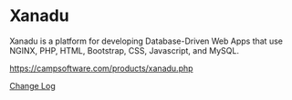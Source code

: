 # Xanadu
Xanadu is a platform for developing Database-Driven Web Apps that use NGINX, PHP, HTML, Bootstrap, CSS, Javascript, and MySQL.

https://campsoftware.com/products/xanadu.php

[Change Log](CHANGELOG.md)

